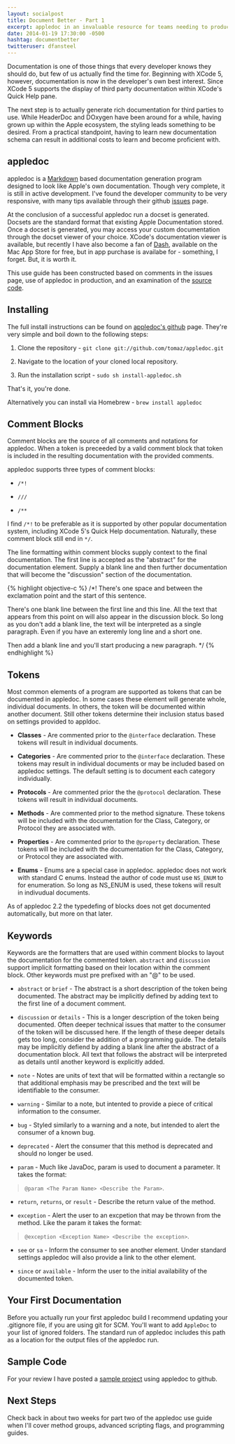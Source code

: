 ```yaml
---
layout: socialpost
title: Document Better - Part 1
excerpt: appledoc in an invaluable resource for teams needing to produce high quality, Apple like documentation for their Mac and iOS products.  This post covers setup and basic use of appledoc.
date: 2014-01-19 17:30:00 -0500
hashtag: documentbetter
twitteruser: dfansteel
---
```

Documentation is one of those things that every developer knows they should do,
but few of us actually find the time for. Beginning with XCode 5, however,
documentation is now in the developer\'s own best interest. Since XCode 5 supports
the display of third party documentation within XCode\'s Quick Help pane.

The next step is to actually generate rich documentation for third parties to use.
While HeaderDoc and DOxygen have been around for a while, having grown up within
the Apple ecosystem, the styling leads something to be desired.  From a practical
standpoint, having to learn new documentation schema can result in additional costs
to learn and become proficient with.

appledoc
--------

appledoc is a [Markdown](http://daringfireball.net/projects/markdown/syntax#link "Markdown Syntax")
based documentation generation program designed to look like Apple\'s own
documentation. Though very complete, it is still in active development. I\'ve
found the developer community to be very responsive, with many tips available
through their github [issues](https://github.com/tomaz/appledoc/issues?state=open "appledoc Issues") page.

At the conclusion of a successful appledoc run a docset is generated.  Docsets are the standard format that
existing Apple Documentation stored.  Once a docset is generated, you may access your
custom documentation through the docset viewer of your choice.  XCode\'s documentation viewer
is available, but recently I have also become a fan of [Dash](https://itunes.apple.com/us/app/dash-docs-snippets/id458034879?mt=12),
available on the Mac App Store for free, but in app purchase is availabe for - something, I forget. But, it is worth it.

This use guide has been constructed based on comments in the issues page, use
of appledoc in production, and an examination of the [source code](https://github.com/tomaz/appledoc "appledoc on Github").

Installing
----------

The full install instructions can be found on [appledoc\'s github](https://github.com/tomaz/appledoc "appledoc on Github")
page. They\'re very simple and boil down to the following steps:

1. Clone the repository - `git clone git://github.com/tomaz/appledoc.git`

2. Navigate to the location of your cloned local repository.

3. Run the installation script - `sudo sh install-appledoc.sh`

That\'s it, you\'re done.

Alternatively you can install via Homebrew - `brew install appledoc`

Comment Blocks
--------------

Comment blocks are the source of all comments and notations for appledoc.
When a token is preceeded by a valid comment block that token is included
in the resulting documentation with the provided comments.

appledoc supports three types of comment blocks:

* `/*!`

* `///`

* `/**`

I find `/*!` to be preferable as it is supported by other popular documentation
system, including XCode 5\'s Quick Help documentation. Naturally, these comment
block still end in `*/`.

The line formatting within comment blocks supply context to the final
documentation. The first line is accepted as the \"abstract\" for the
documentation element. Supply a blank line and then further documentation that
will become the \"discussion\" section of the documentation.

{% highlight objective-c %}
/*! There's one space and between the exclamation point and the start of this sentence.

There's one blank line between the first line and this line. All the text that appears from this point on will also appear in the discussion block. So long as you don't add a blank line, the text will be
interpreted as a single paragraph. Even if you have an exteremly long line
and a short
one.

Then add a blank line and you'll start producing a new paragraph.
*/
{% endhighlight %}

Tokens
------

Most common elements of a program are supported as tokens that can be documented in appledoc.
In some cases these element will generate whole, individual documents.  In others, the token
will be documented within another document.  Still other tokens determine their inclusion status
based on settings provided to appldoc.

* **Classes** - Are commented prior to the `@interface` declaration. These tokens will result
in individual documents.

* **Categories** - Are commented prior to the `@interface` declaration. These tokens may result
in individual documents or may be included based on appledoc settings. The default setting is
to document each category individually.

* **Protocols** - Are commented prior the the `@protocol` declaration. These tokens will result
in individual documents.

* **Methods** - Are commented prior to the method signature.  These tokens will be included
with the documentation for the Class, Category, or Protocol they are associated with.

* **Properties** - Are commented prior to the `@property` declaration. These tokens will be
included with the documentation for the Class, Category, or Protocol they are associated with.

* **Enums** - Enums are a special case in appledoc.  appledoc does not work with standard C
enums.  Instead the author of code must use `NS_ENUM` to for enumeration.  So long as NS_ENUM
is used, these tokens will result in indivudual documents.

As of appledoc 2.2 the typedefing of blocks does not get documented automatically, but more
on that later.

Keywords
--------

Keywords are the formatters that are used within comment blocks to layout the documentation
for the commented token.  `abstract` and `discussion` support implicit formatting based
on their location within the comment block.  Other keywords must pre prefixed with an \"@\" to
be used.

* `abstract` or `brief` - The abstract is a short description of the token being documented.
The abstract may be implicitly defined by adding text to the first line of a document comment.

* `discussion` or `details` - This is a longer description of the token being documented.
Often deeper technical issues that matter to the consumer of the token will be discussed here.
If the length of these deeper details gets too long, consider the addition of a programming guide.
The details may be implicitly defiend by adding a blank line after the abstract of a documentation
block.  All text that follows the abstract will be interpreted as details until another keyword
is explicitly added.

* `note` - Notes are units of text that will be formatted within a rectangle so that additional
emphasis may be prescribed and the text will be identifiable to the consumer.

* `warning` - Similar to a note, but intented to provide a piece of critical information to the consumer.

* `bug` - Styled similarly to a warning and a note, but intended to alert the consumer of a known bug.

* `deprecated` - Alert the consumer that this method is deprecated and should no longer be used.

* `param` - Much like JavaDoc, param is used to document a parameter.  It takes the
format: 
> `@param <The Param Name> <Describe the Param>`.

* `return`, `returns`, or `result` - Describe the return value of the method.

* `exception` - Alert the user to an excpetion that may be thrown from the method. Like the param
it takes the format:
> `@exception <Exception Name> <Describe the exception>`.

* `see` or `sa` - Inform the consumer to see another element.  Under standard settings appledoc will
also provide a link to the other element.

* `since` or `available` - Inform the user to the initial availability of the documented token.

Your First Documentation
------------------------
Before you actually run your first appledoc build I recommend updating your .gitignore file,
if you are using git for SCM.  You\'ll want to add `AppleDoc` to your list of ignored folders.
The standard run of appledoc includes this path as a location for the output files of the
appledoc run.

Sample Code
-----------
For your review I have posted a [sample project](https://github.com/dpfannenstiel/RandomUserAPI/releases/tag/v1) using appledoc to github.

Next Steps
----------
Check back in about two weeks for part two of the appledoc use guide when I\'ll cover method groups, advanced scripting flags, and programming guides. 
